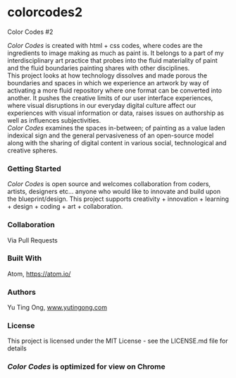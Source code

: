 # colorcodes2
Color Codes #2
<p>
<i>Color Codes</i> is created with html + css codes, where codes are the ingredients to image making as much as paint is.
It belongs to a part of my interdisciplinary art practice that probes into the fluid materiality of paint and the fluid boundaries painting shares with other disciplines.
<br  />
This project looks at how technology dissolves and made porous the boundaries and spaces in which we experience an artwork by way of activating a more fluid repository where one format can be converted into another.
It pushes the creative limits of our user interface experiences, where visual disruptions in our everyday digital culture affect our experiences with visual information or data, raises issues on authorship as well as influences subjectivities.
<br  />
<i>Color Codes</i> examines the spaces in-between; of painting as a value laden indexical sign and the general pervasiveness of an open-source model along with the sharing of digital content in various social, technological and creative spheres. </p>

<h3>Getting Started</h3>

<i>Color Codes</i> is open source and welcomes collaboration from coders, artists, designers etc... anyone who would like to innovate and build upon the blueprint/design.
This project supports creativity + innovation + learning + design + coding + art + collaboration.
<h3>Collaboration</h3>

<p>Via Pull Requests</p>

<h3>Built With</h3>

Atom, https://atom.io/


<h3>Authors</h3>

Yu Ting Ong, www.yutingong.com

<h3>License</h3>

This project is licensed under the MIT License - see the LICENSE.md file for details

<h3><i>Color Codes</i> is optimized for view on Chrome</h3>
